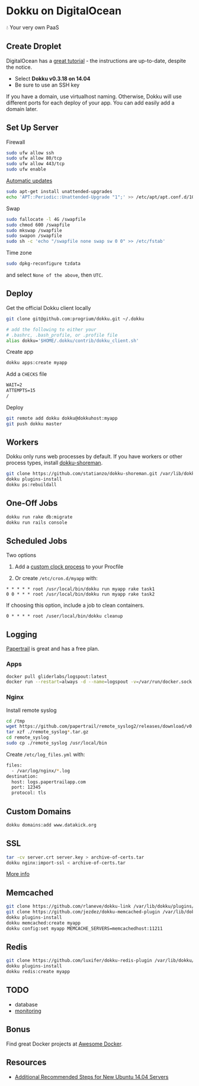 # Dokku on DigitalOcean

:droplet: Your very own PaaS

## Create Droplet

DigitalOcean has a [great tutorial](https://www.digitalocean.com/community/tutorials/how-to-use-the-digitalocean-dokku-application) - the instructions are up-to-date, despite the notice.

- Select **Dokku v0.3.18 on 14.04**
- Be sure to use an SSH key

If you have a domain, use virtualhost naming. Otherwise, Dokku will use different ports for each deploy of your app. You can add easily add a domain later.

## Set Up Server

Firewall

```sh
sudo ufw allow ssh
sudo ufw allow 80/tcp
sudo ufw allow 443/tcp
sudo ufw enable
```

[Automatic updates](https://help.ubuntu.com/14.04/serverguide/automatic-updates.html)

```sh
sudo apt-get install unattended-upgrades
echo 'APT::Periodic::Unattended-Upgrade "1";' >> /etc/apt/apt.conf.d/10periodic
```

Swap

```sh
sudo fallocate -l 4G /swapfile
sudo chmod 600 /swapfile
sudo mkswap /swapfile
sudo swapon /swapfile
sudo sh -c 'echo "/swapfile none swap sw 0 0" >> /etc/fstab'
```

Time zone

```sh
sudo dpkg-reconfigure tzdata
```

and select `None of the above`, then `UTC`.

## Deploy

Get the official Dokku client locally

```sh
git clone git@github.com:progrium/dokku.git ~/.dokku

# add the following to either your
# .bashrc, .bash_profile, or .profile file
alias dokku='$HOME/.dokku/contrib/dokku_client.sh'
```

Create app

```sh
dokku apps:create myapp
```

Add a `CHECKS` file

```txt
WAIT=2
ATTEMPTS=15
/
```

Deploy

```sh
git remote add dokku dokku@dokkuhost:myapp
git push dokku master
```

## Workers

Dokku only runs web processes by default. If you have workers or other process types, install [dokku-shoreman](https://github.com/statianzo/dokku-shoreman).

```sh
git clone https://github.com/statianzo/dokku-shoreman.git /var/lib/dokku/plugins/dokku-shoreman
dokku plugins-install
dokku ps:rebuildall
```

## One-Off Jobs

```sh
dokku run rake db:migrate
dokku run rails console
```

## Scheduled Jobs

Two options

1. Add a [custom clock process](https://devcenter.heroku.com/articles/scheduled-jobs-custom-clock-processes) to your Procfile

2. Or create `/etc/cron.d/myapp` with:

  ```
  * * * * * root /usr/local/bin/dokku run myapp rake task1
  0 0 * * * root /usr/local/bin/dokku run myapp rake task2
  ```

  If choosing this option, include a job to clean containers.

  ```
  0 * * * * root /user/local/bin/dokku cleanup
  ```

## Logging

[Papertrail](https://papertrailapp.com) is great and has a free plan.

### Apps

```sh
docker pull gliderlabs/logspout:latest
docker run --restart=always -d --name=logspout -v=/var/run/docker.sock:/tmp/docker.sock -h $(hostname) gliderlabs/logspout syslog://logs.papertrailapp.com:12345
```

### Nginx

Install remote syslog

```sh
cd /tmp
wget https://github.com/papertrail/remote_syslog2/releases/download/v0.13/remote_syslog_linux_amd64.tar.gz
tar xzf ./remote_syslog*.tar.gz
cd remote_syslog
sudo cp ./remote_syslog /usr/local/bin
```

Create `/etc/log_files.yml` with:

```sh
files:
  - /var/log/nginx/*.log
destination:
  host: logs.papertrailapp.com
  port: 12345
  protocol: tls
```

## Custom Domains

```sh
dokku domains:add www.datakick.org
```

## SSL

```sh
tar -cv server.crt server.key > archive-of-certs.tar
dokku nginx:import-ssl < archive-of-certs.tar
```

[More info](http://progrium.viewdocs.io/dokku/nginx)

## Memcached

```sh
git clone https://github.com/rlaneve/dokku-link /var/lib/dokku/plugins/link
git clone https://github.com/jezdez/dokku-memcached-plugin /var/lib/dokku/plugins/memcached
dokku plugins-install
dokku memcached:create myapp
dokku config:set myapp MEMCACHE_SERVERS=memcachedhost:11211
```

## Redis

```sh
git clone https://github.com/luxifer/dokku-redis-plugin /var/lib/dokku/plugins/redis
dokku plugins-install
dokku redis:create myapp
```

## TODO

- database
- [monitoring](https://www.brianchristner.io/how-to-setup-docker-monitoring/)

## Bonus

Find great Docker projects at [Awesome Docker](https://github.com/veggiemonk/awesome-docker).

## Resources

- [Additional Recommended Steps for New Ubuntu 14.04 Servers](https://www.digitalocean.com/community/tutorials/additional-recommended-steps-for-new-ubuntu-14-04-servers)
